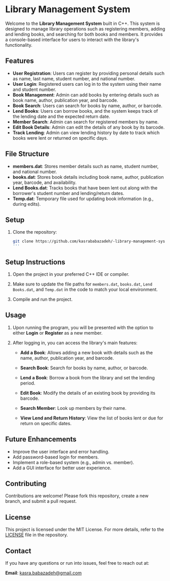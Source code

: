 # Library Management System

Welcome to the **Library Management System** built in C++. This system is designed to manage library operations such as registering members, adding and lending books, and searching for both books and members. It provides a console-based interface for users to interact with the library's functionality.

## Features

- **User Registration**: Users can register by providing personal details such as name, last name, student number, and national number.
- **User Login**: Registered users can log in to the system using their name and student number.
- **Book Management**: Admin can add books by entering details such as book name, author, publication year, and barcode.
- **Book Search**: Users can search for books by name, author, or barcode.
- **Lend Books**: Users can borrow books, and the system keeps track of the lending date and the expected return date.
- **Member Search**: Admin can search for registered members by name.
- **Edit Book Details**: Admin can edit the details of any book by its barcode.
- **Track Lending**: Admin can view lending history by date to track which books were lent or returned on specific days.

## File Structure

- **members.dat**: Stores member details such as name, student number, and national number.
- **books.dat**: Stores book details including book name, author, publication year, barcode, and availability.
- **Lend Books.dat**: Tracks books that have been lent out along with the borrower's student number and lending/return dates.
- **Temp.dat**: Temporary file used for updating book information (e.g., during edits).

## Setup

1. Clone the repository:

   ```bash
   git clone https://github.com/kasrababazadeh/-library-management-system.git
   '''

## Setup Instructions

1. Open the project in your preferred C++ IDE or compiler.
   
2. Make sure to update the file paths for `members.dat`, `books.dat`, `Lend Books.dat`, and `Temp.dat` in the code to match your local environment.
   
3. Compile and run the project.


## Usage

1. Upon running the program, you will be presented with the option to either **Login** or **Register** as a new member.
   
2. After logging in, you can access the library's main features:

   - **Add a Book**: Allows adding a new book with details such as the name, author, publication year, and barcode.
   
   - **Search Book**: Search for books by name, author, or barcode.
   
   - **Lend a Book**: Borrow a book from the library and set the lending period.
   
   - **Edit Book**: Modify the details of an existing book by providing its barcode.
   
   - **Search Member**: Look up members by their name.
   
   - **View Lend and Return History**: View the list of books lent or due for return on specific dates.


## Future Enhancements

- Improve the user interface and error handling.
- Add password-based login for members.
- Implement a role-based system (e.g., admin vs. member).
- Add a GUI interface for better user experience.


## Contributing

Contributions are welcome! Please fork this repository, create a new branch, and submit a pull request.


## License

This project is licensed under the MIT License. For more details, refer to the [LICENSE](./LICENSE) file in the repository.


## Contact

If you have any questions or run into issues, feel free to reach out at:

**Email**: [kasra.babazadeh@gmail.com](mailto:kasra.babazadeh@gmail.com)

